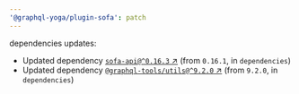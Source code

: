 ```yaml
---
'@graphql-yoga/plugin-sofa': patch
---
```

dependencies updates:
  - Updated dependency [`sofa-api@^0.16.3` ↗︎](https://www.npmjs.com/package/sofa-api/v/0.16.3) (from `0.16.1`, in `dependencies`)
  - Updated dependency [`@graphql-tools/utils@^9.2.0` ↗︎](https://www.npmjs.com/package/@graphql-tools/utils/v/9.2.0) (from `9.2.0`, in `dependencies`)
